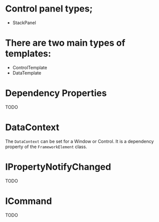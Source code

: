 # Control panel types;
* StackPanel

# There are two main types of templates:
* ControlTemplate
* DataTemplate

# Dependency Properties
TODO
# DataContext
The `DataContext` can be set for a Window or Control. It is a dependency property of the `FrameworkElement` class.

# IPropertyNotifyChanged
TODO
# ICommand
TODO
